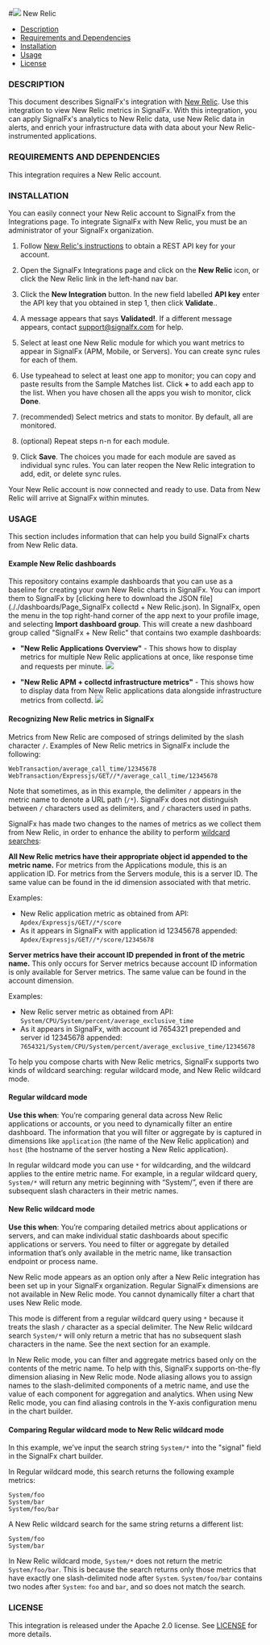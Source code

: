 #![](././img/integration_newrelic.png) New Relic

- [Description](#description)
- [Requirements and Dependencies](#requirements-and-dependencies)
- [Installation](#installation)
- [Usage](#usage)
- [License](#license)

### DESCRIPTION

This document describes SignalFx's integration with [New Relic](https://www.newrelic.com). Use this integration to view New Relic metrics in SignalFx. With this integration, you can apply SignalFx's analytics to New Relic data, use New Relic data in alerts, and enrich your infrastructure data with data about your New Relic-instrumented applications.

### REQUIREMENTS AND DEPENDENCIES

This integration requires a New Relic account.

### INSTALLATION

You can easily connect your New Relic account to SignalFx from the Integrations page. To integrate SignalFx with New Relic, you must be an administrator of your SignalFx organization.

1. Follow [New Relic's instructions](https://docs.newrelic.com/docs/apis/rest-api-v2/requirements/api-keys) to obtain a REST API key for your account.

1. Open the SignalFx Integrations page and click on the **New Relic** icon, or click the New Relic link in the left-hand nav bar.

1. Click the **New Integration** button. In the new field labelled **API key** enter the API key that you obtained in step 1, then click **Validate**..

1. A message appears that says **Validated!**. If a different message appears, contact support@signalfx.com for help.

1. Select at least one New Relic module for which you want metrics to appear in SignalFx (APM, Mobile, or Servers). You can create sync rules for each of them.

1. Use typeahead to select at least one app to monitor; you can copy and paste results from the Sample Matches list. Click **+** to add each app to the list. When you have chosen all the apps you wish to monitor, click **Done**.

1. (recommended) Select metrics and stats to monitor. By default, all are monitored.

1. (optional) Repeat steps n-n for each module.

1. Click **Save**. The choices you made for each module are saved as individual sync rules. You can later reopen the New Relic integration to add, edit, or delete sync rules.

Your New Relic account is now connected and ready to use. Data from New Relic will arrive at SignalFx within minutes.

### USAGE

This section includes information that can help you build SignalFx charts from New Relic data.

#### Example New Relic dashboards

This repository contains example dashboards that you can use as a baseline for creating your own New Relic charts in SignalFx. You can import them to SignalFx by [clicking here to download the JSON file](././dashboards/Page_SignalFx collectd + New Relic.json). In SignalFx, open the menu in the top right-hand corner of the app next to your profile image, and selecting **Import dashboard group**. This will create a new dashboard group called "SignalFx + New Relic" that contains two example dashboards:

* **"New Relic Applications Overview"** - This shows how to display metrics for multiple New Relic applications at once, like response time and requests per minute.
  ![](././img/dashboard_newrelic.png)

* **"New Relic APM + collectd infrastructure metrics"** - This shows how to display data from New Relic applications data alongside infrastructure metrics from collectd.
  ![](././img/dashboard_newrelic_infra.png)

#### Recognizing New Relic metrics in SignalFx

Metrics from New Relic are composed of strings delimited by the slash character `/`. Examples of New Relic metrics in SignalFx include the following:

`WebTransaction/average_call_time/12345678`
`WebTransaction/Expressjs/GET//*/average_call_time/12345678`

Note that sometimes, as in this example, the delimiter `/` appears in the metric name to denote a URL path (`/*`). SignalFx does not distinguish between `/` characters used as delimiters, and `/` characters used in paths.

SignalFx has made two changes to the names of metrics as we collect them from New Relic, in order to enhance the ability to perform [wildcard searches](#regular-wildcard-mode):

**All New Relic metrics have their appropriate object id appended to the metric name.** For metrics from the Applications module, this is an application ID. For metrics from the Servers module, this is a server ID. The same value can be found in the id dimension associated with that metric.

Examples:

* New Relic application metric as obtained from API:
`Apdex/Expressjs/GET//*/score`
* As it appears in SignalFx with application id 12345678 appended:
`Apdex/Expressjs/GET//*/score/12345678`

**Server metrics have their account ID prepended in front of the metric name.** This only occurs for Server metrics because account ID information is only available for Server metrics. The same value can be found in the account dimension.

Examples:

* New Relic server metric as obtained from API: `System/CPU/System/percent/average_exclusive_time`
* As it appears in SignalFx, with account id 7654321 prepended and server id 12345678 appended: `7654321/System/CPU/System/percent/average_exclusive_time/12345678`

To help you compose charts with New Relic metrics, SignalFx supports two kinds of wildcard searching: regular wildcard mode, and New Relic wildcard mode.

#### Regular wildcard mode

**Use this when**: You’re comparing general data across New Relic applications or accounts, or you need to dynamically filter an entire dashboard. The information that you will filter or aggregate by is captured in dimensions like `application` (the name of the New Relic application) and `host` (the hostname of the server hosting a New Relic application).

In regular wildcard mode you can use `*` for wildcarding, and the wildcard applies to the entire metric name. For example, in a regular wildcard query, `System/*` will return any metric beginning with “System/”, even if there are subsequent slash characters in their metric names.

#### New Relic wildcard mode

**Use this when**: You’re comparing detailed metrics about applications or servers, and can make individual static dashboards about specific applications or servers. You need to filter or aggregate by detailed information that’s only available in the metric name, like transaction endpoint or process name.

New Relic mode appears as an option only after a New Relic integration has been set up in your SignalFx organization. Regular SignalFx dimensions are not available in New Relic mode. You cannot dynamically filter a chart that uses New Relic mode.

This mode is different from a regular wildcard query using `*` because it treats the slash `/` character as a special delimiter. The New Relic wildcard search `System/*` will only return a metric that has no subsequent slash characters in the name. See the next section for an example.

In New Relic mode, you can filter and aggregate metrics based only on the contents of the metric name. To help with this, SignalFx supports on-the-fly dimension aliasing in New Relic mode. Node aliasing allows you to assign names to the slash-delimited components of a metric name, and use the value of each component for aggregation and analytics. When using New Relic mode, you can find aliasing controls in the Y-axis configuration menu in the chart builder.

#### Comparing Regular wildcard mode to New Relic wildcard mode

In this example, we’ve input the search string `System/*` into the "signal" field in the SignalFx chart builder.

In Regular wildcard mode, this search returns the following example metrics:

```
System/foo
System/bar
System/foo/bar
```

A New Relic wildcard search for the same string returns a different list:

```
System/foo
System/bar
```

In New Relic wildcard mode, `System/*` does not return the metric `System/foo/bar`. This is because the search returns only those metrics that have exactly one slash-delimited node after `System`. `System/foo/bar` contains two nodes after `System`: `foo` and `bar`, and so does not match the search.

### LICENSE

This integration is released under the Apache 2.0 license. See [LICENSE](./LICENSE) for more details.
